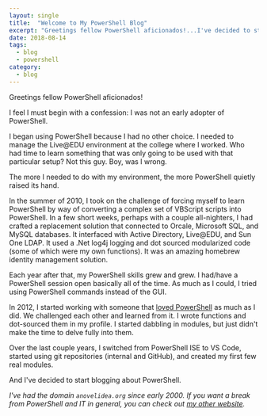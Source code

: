 ```yaml
---
layout: single
title:  "Welcome to My PowerShell Blog"
excerpt: "Greetings fellow PowerShell aficionados!...I've decided to start blogging about PowerShell."
date: 2018-08-14
tags:
  - blog
  - powershell
category:
  - blog
---
```


Greetings fellow PowerShell aficionados!

I feel I must begin with a confession: I was not an early adopter of PowerShell.

I began using PowerShell because I had no other choice. I needed to manage the Live@EDU environment at the college where I worked. Who had time to learn something that was only going to be used with that particular setup? Not this guy. Boy, was I wrong.

The more I needed to do with my environment, the more PowerShell quietly raised its hand.

In the summer of 2010, I took on the challenge of forcing myself to learn PowerShell by way of converting a complex set of VBScript scripts into PowerShell. In a few short weeks, perhaps with a couple all-nighters, I had crafted a replacement solution that connected to Orcale, Microsoft SQL, and MySQL databases. It interfaced with Active Directory, Live@EDU, and Sun One LDAP. It used a .Net log4j logging and dot sourced modularized code (some of which were my own functions). It was an amazing homebrew identity management solution.

Each year after that, my PowerShell skills grew and grew. I had/have a PowerShell session open basically all of the time. As much as I could, I tried using PowerShell commands instead of the GUI.

In 2012, I started working with someone that [loved PowerShell](https://www.ILovePowerShell.com) as much as I did. We challenged each other and learned from it. I wrote functions and dot-sourced them in my profile. I started dabbling in modules, but just didn't make the time to delve fully into them.

Over the last couple years, I switched from PowerShell ISE to VS Code, started using git repositories (internal and GitHub), and created my first few real modules.

And I've decided to start blogging about PowerShell.

_I've had the domain `anovelidea.org` since early 2000. If you want a break from PowerShell and IT in general, you can check out [my other website](http://www.anovelidea.org)._